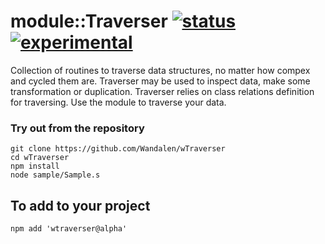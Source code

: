 
# module::Traverser [![status](https://github.com/Wandalen/wTraverser/workflows/publish/badge.svg)](https://github.com/Wandalen/wTraverser/actions?query=workflow%3Apublish) [![experimental](https://img.shields.io/badge/stability-experimental-orange.svg)](https://github.com/emersion/stability-badges#experimental)

Collection of routines to traverse data structures, no matter how compex and cycled them are.  Traverser may be used to inspect data, make some transformation or duplication. Traverser relies on class relations definition for traversing. Use the module to traverse your data.

### Try out from the repository
```
git clone https://github.com/Wandalen/wTraverser
cd wTraverser
npm install
node sample/Sample.s
```

## To add to your project
```
npm add 'wtraverser@alpha'
```














































































